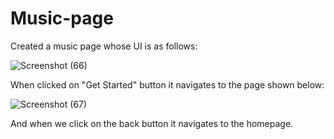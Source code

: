 # Music-page
Created a music page whose UI is as follows:

![Screenshot (66)](https://github.com/user-attachments/assets/5d512087-76ec-468c-9745-a995301f2763)


When clicked on "Get Started" button it navigates to the page shown below:

![Screenshot (67)](https://github.com/user-attachments/assets/94525da6-f353-4c6f-a16e-775c812528a3)

And when we click on the back button it navigates to the homepage.
